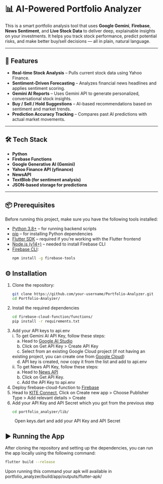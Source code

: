# 📊 AI-Powered Portfolio Analyzer

This is a smart portfolio analysis tool that uses **Google Gemini**, **Firebase**, **News Sentiment**, and **Live Stock Data** to deliver deep, explainable insights on your investments. It helps you track stock performance, predict potential risks, and make better buy/sell decisions — all in plain, natural language.

---

## 🚀 Features

- **Real-time Stock Analysis** – Pulls current stock data using Yahoo Finance.
- **Sentiment-Driven Forecasting** – Analyzes financial news headlines and applies sentiment scoring.
- **Gemini AI Reports** – Uses Gemini API to generate personalized, conversational stock insights.
- **Buy / Sell / Hold Suggestions** – AI-based recommendations based on sentiment and market trends.
- **Prediction Accuracy Tracking** – Compares past AI predictions with actual market movements.

---

## 🛠️ Tech Stack

- **Python**
- **Firebase Functions**
- **Google Generative AI (Gemini)**
- **Yahoo Finance API (yfinance)**
- **NewsAPI**
- **TextBlob (for sentiment analysis)**
- **JSON-based storage for predictions**

---

## 📦 Prerequisites

Before running this project, make sure you have the following tools installed:

- [Python 3.8+](https://www.python.org/downloads/) – for running backend scripts
- [pip](https://pip.pypa.io/en/stable/) – for installing Python dependencies
- [Flutter SDK](https://docs.flutter.dev/get-started/install) – required if you're working with the Flutter frontend
- [Node.js (v14+)](https://nodejs.org/) – needed to install Firebase CLI
- [Firebase CLI](https://firebase.google.com/docs/cli):
  ```bash
  npm install -g firebase-tools

## ⚙️ Installation

1. Clone the repository:
   ```bash
   git clone https://github.com/your-username/Portfolio-Analyzer.git
   cd Portfolio-Analyzer/
2. Install the required dependencies
   ```bash
   cd firebase-cloud-function/functions/
   pip install -r requirements.txt
3. Add your API keys to api.env <br>
   i. To get Gemini AI API Key, follow these steps: <br>
      &nbsp;&nbsp;&nbsp;&nbsp;a. Head to [Google AI Studio](https://aistudio.google.com/) <br>
      &nbsp;&nbsp;&nbsp;&nbsp;b. Click on Get API Key > Create API Key <br>
      &nbsp;&nbsp;&nbsp;&nbsp;c. Select from an existing Google Cloud project (if not having an existing project, you can create one from [Google Cloud](https://console.cloud.google.com/)) <br>
      &nbsp;&nbsp;&nbsp;&nbsp;d. API key is created, now copy it from the list and add to api.env <br>
   ii. To get News API Key, follow these steps: <br>
      &nbsp;&nbsp;&nbsp;&nbsp;a. Head to [News API](https://newsapi.org/) <br>
      &nbsp;&nbsp;&nbsp;&nbsp;b. Click on Get API Key. <br>
      &nbsp;&nbsp;&nbsp;&nbsp;c. Add the API Key to api.env <br>
4. Deploy firebase-cloud-function to [Firebase](https://firebase.google.com/) <br>
5. Head to [KITE Connect](https://developers.kite.trade/), Click on Create new app > Choose Publisher Type > Add relevant details > Create <br>
6. Add your API Key and API Secret which you got from the previous step <br>
   ```bash
   cd portfolio_analyzer/lib/
&nbsp;&nbsp;&nbsp;&nbsp;&nbsp;&nbsp;&nbsp;&nbsp;Open keys.dart and add your API Key and API Secret<br>

## ▶️ Running the App

After cloning the repository and setting up the dependencies, you can run the app locally using the following command:

   ```bash
   flutter build --release
```
Upon running this command your apk will available in portfolio_analyzer/build/app/outputs/flutter-apk/ 
